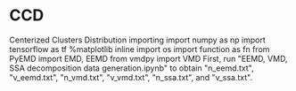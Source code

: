 # CCD
Centerized Clusters Distribution
importing
import numpy as np
import tensorflow as tf
%matplotlib inline
import os
import function as fn
from PyEMD import EMD, EEMD
from vmdpy import VMD 
First, run "EEMD, VMD, SSA decomposition data generation.ipynb" to obtain "n_eemd.txt", "v_eemd.txt", "n_vmd.txt", "v_vmd.txt", "n_ssa.txt", and "v_ssa.txt".
